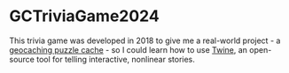 # GCTriviaGame2024
 
This trivia game was developed in 2018 to give me a real-world project - a [geocaching puzzle cache](https://coord.info/GC7RZDT.) - so I could learn how to use [Twine](https://twinery.org/), an open-source tool for telling interactive, nonlinear stories.
